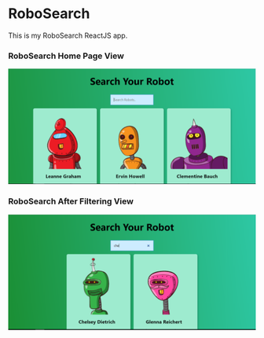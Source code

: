 # RoboSearch
This is my RoboSearch ReactJS app.
### RoboSearch Home Page View
![](https://github.com/SohelRaja/RoboSearch/blob/master/screenshots/robosearchHome.PNG)
### RoboSearch After Filtering View
![](https://github.com/SohelRaja/RoboSearch/blob/master/screenshots/robosearchFilter.PNG)
